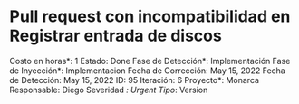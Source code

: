 # Pull request con incompatibilidad en Registrar entrada de discos

Costo en horas*: 1
Estado: Done
Fase de Detección*: Implementación
Fase de Inyección*: Implementacion
Fecha de Corrección: May 15, 2022
Fecha de Detección: May 15, 2022
ID: 95
Iteración: 6
Proyecto*: Monarca
Responsable: Diego
Severidad *: Urgent
Tipo*: Version